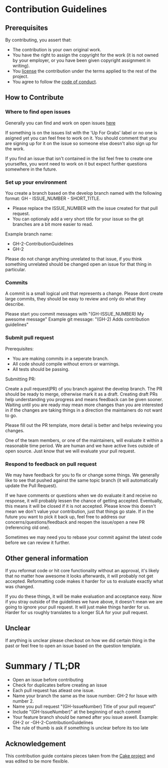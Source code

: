 # Contribution Guidelines

## Prerequisites

By contributing, you assert that:

- The contribution is your own original work.
- You have the right to assign the copyright for the work (it is not owned by your employer, or
  you have been given copyright assignment in writing).
- You [license](./LICENSE) the contribution under the terms applied to the rest of the project.
- You agree to follow the [code of conduct](./CODE_OF_CONDUCT.md).


## How to Contribute

### Where to find open issues
Generally you can find and work on open issues [here](https://github.com/Witteborn/Witteborn/issues)

If something is on the issues list with the 'Up For Grabs' label or no one is asigned yet you can feel free to work on it. You should comment that you are signing up for it on the issue so someone else doesn't also sign up for the work.

If you find an issue that isn't contained in the list feel free to create one yourselfes, you wont need to work on it but expect further questions somewhere in the future.

### Set up your environment

 You create a branch based on the develop branch named with the following format: GH - ISSUE_NUMBER - SHORT_TITLE.
 - Please replace the ISSUE_NUMBER with the issue created for that pull request.
 - You can optionaly add a very short title for your issue so the git branches are a bit more easier to read.
 
 Example branch name:
 - GH-2-ContributionGuidelines
 - GH-2
 
Please do not change anything unrelated to that issue, if you think something unrelated should be changed open an issue for that thing in particular.
 

### Commits

A commit is a small logical unit that represents a change.
Please dont create large commits, they should be easy to review and only do what they describe.

Please start you commit messages with "(GH-ISSUE_NUMBER) My awesome message"
Example git message: "(GH-2) Adds contribution guidelines"


### Submit pull request
Prerequisites:

 - You are making commits in a seperate branch.
 - All code should compile without errors or warnings.
 - All tests should be passing.

Submitting PR:

Create a pull request(PR) of you branch against the develop branch.
The PR should be ready to merge, otherwise mark it as a draft.
Creating draft PRs help understanding you progress and means feedback can be given sooner. Waiting until you are ready may mean more changes than you are
interested in if the changes are taking things in a direction the maintainers do not want to go.

Please fill out the PR template, more detail is better and helps reviewing you changes.

One of the team members, or one of the maintainers, will evaluate it within a
reasonable time period. We are human and we have active lives outside of open source. Just know that we will evaluate your pull request.

### Respond to feedback on pull request

We may have feedback for you to fix or change some things. We generally like to see that pushed against the same topic branch (it will automatically update the Pull Request).

If we have comments or questions when we do evaluate it and receive no response, it will probably lessen the chance of getting accepted. Eventually, this means it will be closed if it is not accepted.
Please know this doesn't mean we don't value your contribution, just that things go stale. If in the future you want to pick it back up, feel free to address our concerns/questions/feedback and reopen the issue/open a new PR (referencing old one).

Sometimes we may need you to rebase your commit against the latest code before we can review it further.


## Other general information
If you reformat code or hit core functionality without an approval,
it's likely that no matter how awesome it looks afterwards, it will probably not get accepted.
Reformatting code makes it harder for us to evaluate exactly what was changed.

If you do these things, it will be make evaluation and acceptance easy.
Now if you stray outside of the guidelines we have above, it doesn't mean we are going to ignore
your pull request. It will just make things harder for us.
Harder for us roughly translates to a longer SLA for your pull request.


## Unclear
If anything is unclear please checkout on how we did certain thing in the past or feel free to open an issue based on the question template.


# Summary / TL;DR
- Open an issue before contributing
- Check for duplicates before creating an issue
- Each pull request has atleast one issue.
- Name your branch the same as the issue number: GH-2 for Issue with number 2.
- Name you pull request "(GH-IssueNumber) Title of your pull request"
- Include "(GH-IssueNumber)" at the beginning of each commit
- Your feature branch should be named after you issue aswell. Example: GH-2 or -GH-2-ContributionGuidelines
- The rule of thumb is ask if something is unclear before its too late


## Acknowledgement

This contribution guide contains pieces taken from the [Cake project](https://github.com/cake-build/cake) and was edited to be more flexible.